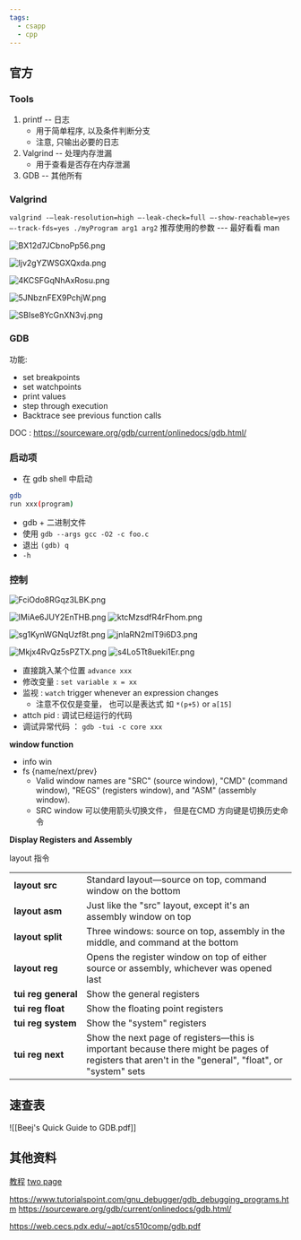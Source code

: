 ```yaml
---
tags:
  - csapp
  - cpp
---
```

## 官方

### Tools

1. printf -- 日志
	- 用于简单程序, 以及条件判断分支
	- 注意, 只输出必要的日志
2. Valgrind -- 处理内存泄漏
	- 用于查看是否存在内存泄漏
3. GDB -- 其他所有
 

### Valgrind

`valgrind -–leak-resolution=high –-leak-check=full –-show-reachable=yes –-track-fds=yes ./myProgram arg1 arg2` 推荐使用的参数 --- 最好看看 man

![BX12d7JCbnoPp56.png](https://s2.loli.net/2024/12/25/BX12d7JCbnoPp56.png)

![Ijv2gYZWSGXQxda.png](https://s2.loli.net/2024/12/25/Ijv2gYZWSGXQxda.png)

![4KCSFGqNhAxRosu.png](https://s2.loli.net/2024/12/25/4KCSFGqNhAxRosu.png)

![5JNbznFEX9PchjW.png](https://s2.loli.net/2024/12/25/5JNbznFEX9PchjW.png)

![SBIse8YcGnXN3vj.png](https://s2.loli.net/2024/12/25/SBIse8YcGnXN3vj.png)


### GDB

功能:

- set breakpoints
- set watchpoints
- print values
- step through execution
- Backtrace see previous function calls

DOC : https://sourceware.org/gdb/current/onlinedocs/gdb.html/

### 启动项

- 在 gdb shell 中启动

```sh
gdb
run xxx(program)
```

- gdb + 二进制文件
- 使用 `gdb --args gcc -O2 -c foo.c` 
- 退出 `(gdb) q`
- `-h`

### 控制

![FciOdo8RGqz3LBK.png](https://s2.loli.net/2024/12/25/FciOdo8RGqz3LBK.png)

![IMiAe6JUY2EnTHB.png](https://s2.loli.net/2024/12/25/IMiAe6JUY2EnTHB.png)
![ktcMzsdfR4rFhom.png](https://s2.loli.net/2024/12/25/ktcMzsdfR4rFhom.png)

![sg1KynWGNqUzf8t.png](https://s2.loli.net/2024/12/25/sg1KynWGNqUzf8t.png)
![jnIaRN2mlT9i6D3.png](https://s2.loli.net/2024/12/25/jnIaRN2mlT9i6D3.png)

![Mkjx4RvQz5sPZTX.png](https://s2.loli.net/2024/12/25/Mkjx4RvQz5sPZTX.png)
![s4Lo5Tt8ueki1Er.png](https://s2.loli.net/2024/12/25/s4Lo5Tt8ueki1Er.png)

- 直接跳入某个位置 `advance xxx`
- 修改变量 : `set variable x = xx`
- 监视 : `watch`  trigger whenever an expression changes
	- 注意不仅仅是变量， 也可以是表达式 如 `*(p+5)` or `a[15]`
- attch pid : 调试已经运行的代码
- 调试异常代码 ： `gdb -tui -c core xxx`

**window function**

- info win
- fs {name/next/prev}
	- Valid window names are "SRC" (source window), "CMD" (command window), "REGS" (registers window), and "ASM" (assembly window).
	- SRC window 可以使用箭头切换文件， 但是在CMD 方向键是切换历史命令

**Display Registers and Assembly**

layout 指令 

|                     |                                                                                                                                                     |
| ------------------- | --------------------------------------------------------------------------------------------------------------------------------------------------- |
| **layout src**      | Standard layout—source on top, command window on the bottom                                                                                         |
| **layout asm**      | Just like the "src" layout, except it's an assembly window on top                                                                                   |
| **layout split**    | Three windows: source on top, assembly in the middle, and command at the bottom                                                                     |
| **layout reg**      | Opens the register window on top of either source or assembly, whichever was opened last                                                            |
| **tui reg general** | Show the general registers                                                                                                                          |
| **tui reg float**   | Show the floating point registers                                                                                                                   |
| **tui reg system**  | Show the "system" registers                                                                                                                         |
| **tui reg next**    | Show the next page of registers—this is important because there might be pages of registers that aren't in the "general", "float", or "system" sets |

## 速查表

![[Beej's Quick Guide to GDB.pdf]]

## 其他资料

[教程](https://beej.us/guide/bggdb/)
[two page](https://csapp.cs.cmu.edu/3e/docs/gdbnotes-x86-64.pdf)

https://www.tutorialspoint.com/gnu_debugger/gdb_debugging_programs.htm
https://sourceware.org/gdb/current/onlinedocs/gdb.html/

https://web.cecs.pdx.edu/~apt/cs510comp/gdb.pdf